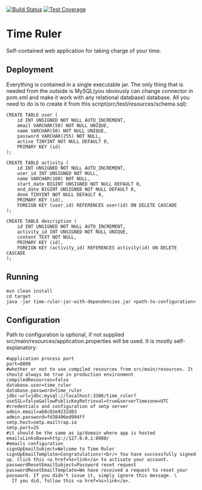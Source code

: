[![Build Status](https://travis-ci.com/Iprogrammerr/Time-Ruler.svg?branch=master)](https://travis-ci.com/Iprogrammerr/Time-Ruler)
[![Test Coverage](https://img.shields.io/codecov/c/github/iprogrammerr/time-ruler/master.svg)](https://codecov.io/gh/Iprogrammerr/Time-Ruler/branch/master)
# Time Ruler
Self-contained web application for taking charge of your time.

## Deployment
Everything is contained in a single executable jar. The only thing that is needed from the outside is MySQL(you obviously can change connector in pom.xml and make it work with any relational database) database. All you need to do is to create it from this script(src/test/resources/schema.sql):
```
CREATE TABLE user (
	id INT UNSIGNED NOT NULL AUTO_INCREMENT,
	email VARCHAR(50) NOT NULL UNIQUE,
	name VARCHAR(50) NOT NULL UNIQUE,
	password VARCHAR(255) NOT NULL,
	active TINYINT NOT NULL DEFAULT 0,
	PRIMARY KEY (id)
);

CREATE TABLE activity (
	id INT UNSIGNED NOT NULL AUTO_INCREMENT,
	user_id INT UNSIGNED NOT NULL,
	name VARCHAR(100) NOT NULL,
	start_date BIGINT UNSIGNED NOT NULL DEFAULT 0,
	end_date BIGINT UNSIGNED NOT NULL DEFAULT 0,
	done TINYINT NOT NULL DEFAULT 0,
	PRIMARY KEY (id),
	FOREIGN KEY (user_id) REFERENCES user(id) ON DELETE CASCADE
);

CREATE TABLE description (
	id INT UNSIGNED NOT NULL AUTO_INCREMENT,
	activity_id INT UNSIGNED NOT NULL UNIQUE,
	content TEXT NOT NULL,
	PRIMARY KEY (id),
	FOREIGN KEY (activity_id) REFERENCES activity(id) ON DELETE CASCADE
);
```
## Running
```
mvn clean install
cd target
java -jar time-ruler-jar-with-dependencies.jar <path-to-configuration>
```
## Configuration
Path to configuration is optional, if not supplied src/main/resources/application.properties will be used. It is mostly self-explanatory:
```
#application process port
port=8080
#whether or not to use compiled resources from src/main/resources. It should always be true in production environment
compiledResources=false
database.user=time_ruler
database.password=time_ruler
jdbc-url=jdbc:mysql://localhost:3306/time_ruler?useSSL=false&allowPublicKeyRetrieval=true&serverTimezone=UTC
#credentials and configuration of smtp server
admin.email=a68c02e9232d83
admin.password=fd38406ed994ff
smtp.host=smtp.mailtrap.io
smtp.port=25
#it should be the same as ip/domain where app is hosted
emailsLinksBase=http://127.0.0.1:8080/
#emails configuration
signUpEmailSubject=Welcome to Time Ruler
signUpEmailTemplate=Congratulations!<br/> You have successfully signed up. Click this <a href=%s>link</a> to activate your account.
passwordResetEmailSubject=Password reset request
passwordResetEmailTemplate=We have received a request to reset your password. If you didn't issue it, simply ignore this message. \
  If you did, follow this <a href=%s>link</a>.
``` 
   